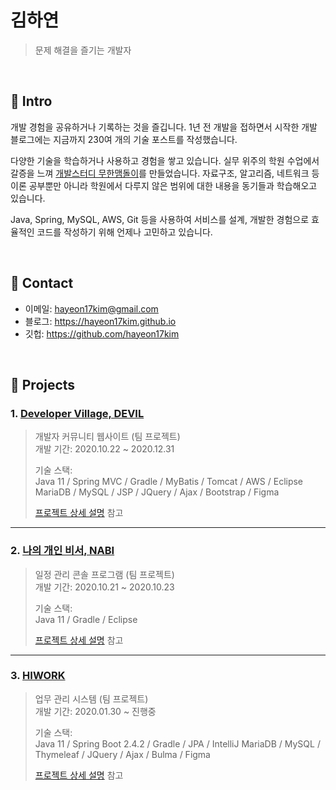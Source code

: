# 김하연
> 문제 해결을 즐기는 개발자

</br>

## :pushpin: Intro
개발 경험을 공유하거나 기록하는 것을 즐깁니다. 1년 전 개발을 접하면서 시작한 개발 블로그에는 지금까지 230여 개의 기술 포스트를 작성했습니다.

다양한 기술을 학습하거나 사용하고 경험을 쌓고 있습니다. 실무 위주의 학원 수업에서 갈증을 느껴 [개발스터디 무한맴돌이](https://www.notion.so/2-14e12bb07daf496a93a863ea104ab665)를 만들었습니다. 자료구조, 알고리즘, 네트워크 등 이론 공부뿐만 아니라 학원에서 다루지 않은 범위에 대한 내용을 동기들과 학습해오고 있습니다. 

Java, Spring, MySQL, AWS, Git 등을 사용하여 서비스를 설계, 개발한 경험으로 효율적인 코드를 작성하기 위해 언제나 고민하고 있습니다. 

</br>

## :pushpin: Contact
- 이메일:  hayeon17kim@gmail.com
- 블로그: https://hayeon17kim.github.io
- 깃헙: https://github.com/hayeon17kim

</br>

## :pushpin: Projects
### 1. [Developer Village, DEVIL](https://github.com/procompiler/developer-village)
>개발자 커뮤니티 웹사이트 (팀 프로젝트)  
>개발 기간: 2020.10.22 ~ 2020.12.31  
>
>기술 스택:  
>Java 11 / Spring MVC / Gradle / MyBatis / Tomcat / AWS / Eclipse  
>MariaDB / MySQL / JSP / JQuery / Ajax / Bootstrap / Figma
>
>[프로젝트 상세 설명](https://github.com/procompiler/developer-village) 참고

---

### 2. [나의 개인 비서, NABI](https://github.com/hayeon17kim/hackathon-project)
>일정 관리 콘솔 프로그램 (팀 프로젝트)  
>개발 기간: 2020.10.21 ~ 2020.10.23  
>
>기술 스택:  
>Java 11 / Gradle / Eclipse
>
>[프로젝트 상세 설명](https://github.com/hayeon17kim/hackathon-project#-%EB%82%98%EC%9D%98-%EA%B0%9C%EC%9D%B8-%EB%B9%84%EC%84%9C-nabi-%EF%B8%8F) 참고

---

### 3. [HIWORK](https://github.com/muhan-memdori/hiwork)
>업무 관리 시스템 (팀 프로젝트)  
>개발 기간: 2020.01.30 ~ 진행중  
>
>기술 스택:  
>Java 11 / Spring Boot 2.4.2 / Gradle / JPA / IntelliJ
>MariaDB / MySQL / Thymeleaf / JQuery / Ajax / Bulma / Figma
>
>[프로젝트 상세 설명](https://github.com/muhan-memdori/hiwork) 참고

</br>

